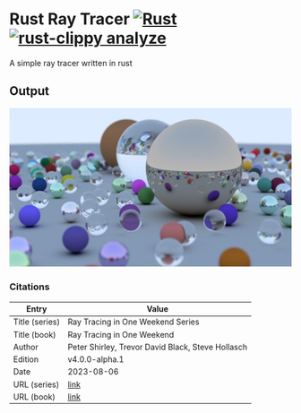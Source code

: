# Rust Ray Tracer [![Rust](https://github.com/EricFalkenberg/rust-ray-tracer/actions/workflows/rust.yml/badge.svg)](https://github.com/EricFalkenberg/rust-ray-tracer/actions/workflows/rust.yml) [![rust-clippy analyze](https://github.com/EricFalkenberg/rust-ray-tracer/actions/workflows/rust-clippy.yml/badge.svg)](https://github.com/EricFalkenberg/rust-ray-tracer/security/code-scanning?query=is%3Aopen+branch%3Amaster+tool%3Aclippy++)
A simple ray tracer written in rust

## Output
<p align="center">
  <img src="https://github.com/EricFalkenberg/rust-ray-tracer/blob/master/examples/complex.jpg"/>
</p>

### Citations
| Entry          | Value                                                                  |
|----------------|------------------------------------------------------------------------|
| Title (series) | Ray Tracing in One Weekend Series                                      |
| Title (book)   | Ray Tracing in One Weekend                                             |
| Author         | Peter Shirley, Trevor David Black, Steve Hollasch                      |
| Edition        | v4.0.0-alpha.1                                                         |
| Date           | 2023-08-06                                                             |
| URL (series)   | [link](https://raytracing.github.io/)                                  |
| URL (book)     | [link](https://raytracing.github.io/books/RayTracingInOneWeekend.html) |
